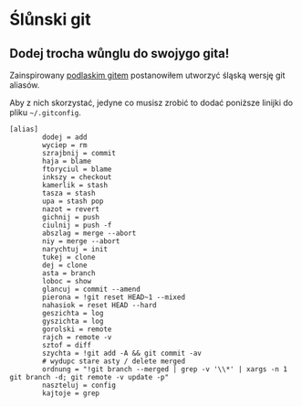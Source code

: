 Ślůnski git
===========

Dodej trocha wůnglu do swojygo gita!
------------------------------------

Zainspirowany [podlaskim gitem](https://github.com/maciejkorsan/podlaskigit) postanowiłem utworzyć śląską wersję git aliasów.

Aby z nich skorzystać, jedyne co musisz zrobić to dodać poniższe linijki do pliku `~/.gitconfig`.


```
[alias]
        dodej = add
        wyciep = rm
        szrajbnij = commit
        haja = blame
        ftoryciul = blame
        inkszy = checkout
        kamerlik = stash
        tasza = stash
        upa = stash pop
        nazot = revert
        gichnij = push
        ciulnij = push -f
        abszlag = merge --abort
        niy = merge --abort
        narychtuj = init
        tukej = clone
        dej = clone
        asta = branch
        loboc = show
        glancuj = commit --amend
        pierona = !git reset HEAD~1 --mixed
        nahasiok = reset HEAD --hard
        geszichta = log
        gyszichta = log
        gorolski = remote
        rajch = remote -v
        sztof = diff
        szychta = !git add -A && git commit -av
        # wydupc stare asty / delete merged
        ordnung = "!git branch --merged | grep -v '\\*' | xargs -n 1 git branch -d; git remote -v update -p"
        naszteluj = config
        kajtoje = grep
```
